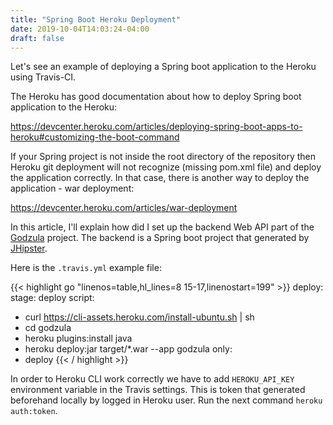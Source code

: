 ```yaml
---
title: "Spring Boot Heroku Deployment"
date: 2019-10-04T14:03:24-04:00
draft: false
---
```


Let's see an example of deploying a Spring boot application to the Heroku using Travis-CI.

<!--more-->

The Heroku has good documentation about how to deploy Spring boot application to the Heroku:

https://devcenter.heroku.com/articles/deploying-spring-boot-apps-to-heroku#customizing-the-boot-command

If your Spring project is not inside the root directory of the repository then Heroku git deployment will not recognize (missing pom.xml file) and deploy the application correctly. In that case, there is another way to deploy the application - war deployment:

https://devcenter.heroku.com/articles/war-deployment

In this article, I'll explain how did I set up the backend Web API part of the [Godzula](https://github.com/antonyBaasan/godzula/) project. The backend is a Spring boot project that generated by [JHipster](https://www.jhipster.tech/separating-front-end-and-api/).

Here is the `.travis.yml` example file:

{{< highlight go "linenos=table,hl_lines=8 15-17,linenostart=199" >}}
deploy:
  stage: deploy
  script:
  - curl https://cli-assets.heroku.com/install-ubuntu.sh | sh
  - cd godzula
  - heroku plugins:install java
  - heroku deploy:jar target/*.war --app godzula
  only:
  - deploy
{{< / highlight >}}

In order to Heroku CLI work correctly we have to add `HEROKU_API_KEY` environment variable in the Travis settings. This is token that generated beforehand locally by logged in Heroku user. Run the next command `heroku auth:token`.

